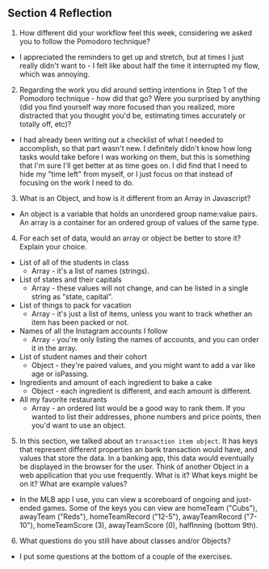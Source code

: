 ## Section 4 Reflection

1. How different did your workflow feel this week, considering we asked you to follow the Pomodoro technique?
 * I appreciated the reminders to get up and stretch, but at times I just really didn't want to - I felt like about half the time it interrupted my flow, which was annoying.

2. Regarding the work you did around setting intentions in Step 1 of the Pomodoro technique - how did that go? Were you surprised by anything (did you find yourself way more focused than you realized, more distracted that you thought you'd be, estimating times accurately or totally off, etc)?
 * I had already been writing out a checklist of what I needed to accomplish, so that part wasn't new. I definitely didn't know how long tasks would take before I was working on them, but this is something that I'm sure I'll get better at as time goes on. I did find that I need to hide my "time left" from myself, or I just focus on that instead of focusing on the work I need to do.

3. What is an Object, and how is it different from an Array in Javascript?
 * An object is a variable that holds an unordered group name:value pairs. An array is a container for an ordered group of values of the same type.

4. For each set of data, would an array or object be better to store it? Explain your choice.

  * List of all of the students in class
    * Array - it's a list of names (strings).
  * List of states and their capitals
    * Array - these values will not change, and can be listed in a single string as "state, capital".
  * List of things to pack for vacation
    * Array - it's just a list of items, unless you want to track whether an item has been packed or not.
  * Names of all the Instagram accounts I follow
    * Array - you're only listing the names of accounts, and you can order it in the array.
  * List of student names and their cohort
    * Object - they're paired values, and you might want to add a var like age or isPassing.
  * Ingredients and amount of each ingredient to bake a cake
    * Object - each ingredient is different, and each amount is different.
  * All my favorite restaurants
    * Array - an ordered list would be a good way to rank them. If you wanted to list their addresses, phone numbers and price points, then you'd want to use an object.

5. In this section, we talked about an `transaction item object`. It has keys that represent different properties an bank transaction would have, and values that store the data. In a banking app, this data would eventually be displayed in the browser for the user. Think of another Object in a web application that you use frequently. What is it? What keys might be on it? What are example values?
 * In the MLB app I use, you can view a scoreboard of ongoing and just-ended games. Some of the keys you can view are homeTeam ("Cubs"), awayTeam ("Reds"), homeTeamRecord ("12-5"), awayTeamRecord ("7-10"), homeTeamScore (3), awayTeamScore (0), halfInning (bottom 9th).

6. What questions do you still have about classes and/or Objects?
 * I put some questions at the bottom of a couple of the exercises.
